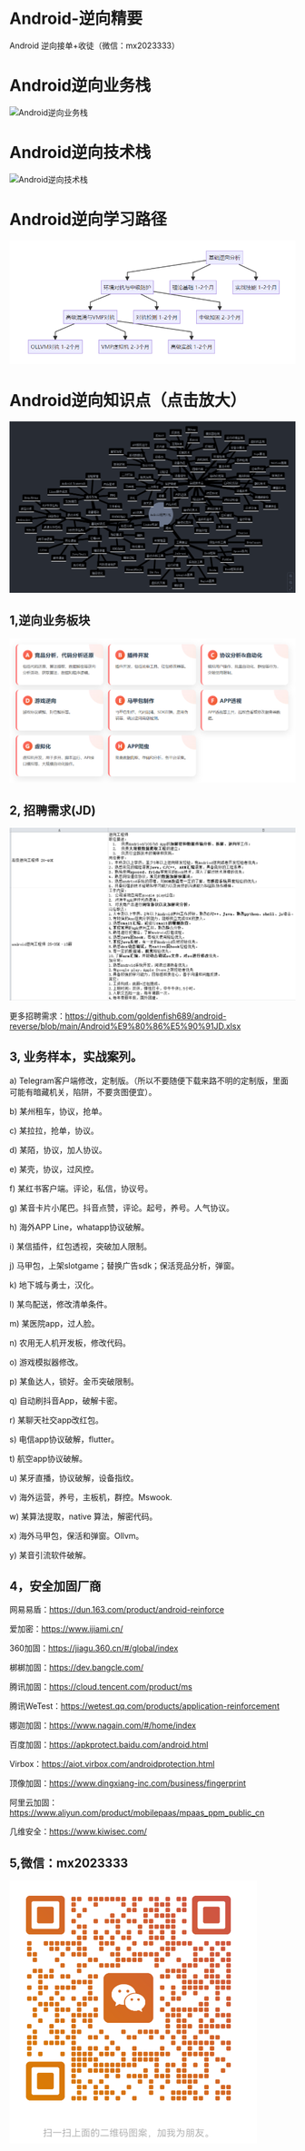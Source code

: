 # Android-逆向精要

Android 逆向接单+收徒（微信：mx2023333） 

Android逆向业务栈
===

![Android逆向业务栈](https://github.com/goldenfish689/android-reverse/blob/main/pictures/Android逆向业务.jpg)

Android逆向技术栈
===

![Android逆向技术栈](https://github.com/goldenfish689/android-reverse/blob/main/pictures/Android%E9%80%86%E5%90%91%E6%8A%80%E6%9C%AF%E6%A0%88.jpg)

Android逆向学习路径
===
![Android逆向技术栈](https://github.com/goldenfish689/android-reverse/blob/main/pictures/1748524351683.png)


Android逆向知识点（点击放大）
===
![Android逆向知识点](https://github.com/goldenfish689/android-reverse/blob/main/pictures/1748523481702.jpg)


1,逆向业务板块
---

![Android逆向知识点](https://github.com/goldenfish689/android-reverse/blob/main/pictures/1748574514613.jpg)



2,	招聘需求(JD)
---
![JDS](https://github.com/goldenfish689/android-reverse/blob/main/pictures/nx.png)

更多招聘需求：https://github.com/goldenfish689/android-reverse/blob/main/Android%E9%80%86%E5%90%91JD.xlsx

3,	业务样本，实战案列。
---

a)	Telegram客户端修改，定制版。（所以不要随便下载来路不明的定制版，里面可能有暗藏机关，陷阱，不要贪图便宜）。

b)	某州租车，协议，抢单。

c)	某拉拉，抢单，协议。

d)	某陌，协议，加人协议。

e)	某壳，协议，过风控。

f)	某红书客户端。评论，私信，协议号。

g)	某音卡片小尾巴。抖音点赞，评论。起号，养号。人气协议。

h)	海外APP Line，whatapp协议破解。

i)	某信插件，红包透视，突破加人限制。

j)	马甲包，上架slotgame；替换广告sdk；保活竞品分析，弹窗。

k)	地下城与勇士，汉化。

l)	某鸟配送，修改清单条件。

m)	某医院app，过人脸。

n)	农用无人机开发板，修改代码。

o)	游戏模拟器修改。

p)	某鱼达人，锁好。金币突破限制。

q)	自动刷抖音App，破解卡密。

r)	某聊天社交app改红包。

s)	电信app协议破解，flutter。

t)	航空app协议破解。

u)	某牙直播，协议破解，设备指纹。

v)	海外运营，养号，主板机，群控。Mswook.

w)	某算法提取，native 算法，解密代码。

x)	海外马甲包，保活和弹窗。Ollvm。

y)	某音引流软件破解。


4，安全加固厂商
---
网易易盾：https://dun.163.com/product/android-reinforce

爱加密：https://www.ijiami.cn/

360加固：https://jiagu.360.cn/#/global/index

梆梆加固：https://dev.bangcle.com/

腾讯加固：https://cloud.tencent.com/product/ms

腾讯WeTest：https://wetest.qq.com/products/application-reinforcement

娜迦加固：https://www.nagain.com/#/home/index

百度加固：https://apkprotect.baidu.com/android.html

Virbox：https://aiot.virbox.com/androidprotection.html

顶像加固：https://www.dingxiang-inc.com/business/fingerprint

阿里云加固：https://www.aliyun.com/product/mobilepaas/mpaas_ppm_public_cn

几维安全：https://www.kiwisec.com/

5,微信：mx2023333
---
![技术交流，加微信](https://github.com/goldenfish689/android-reverse/blob/main/pictures/barcode.png)







